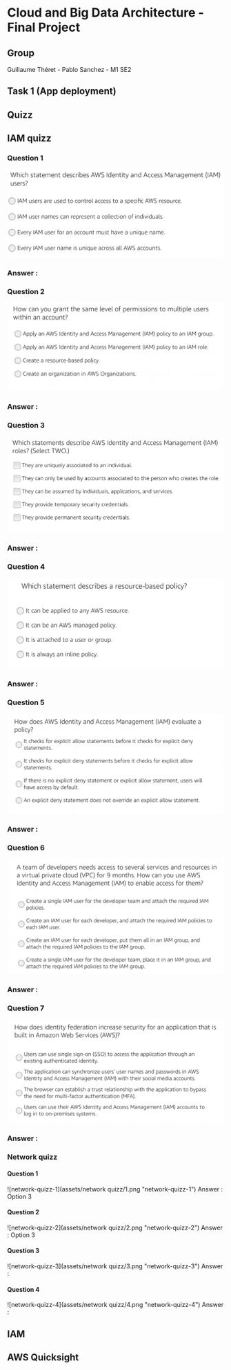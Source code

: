 # Cloud and Big Data Architecture - Final Project 

## Group

Guillaume Théret - Pablo Sanchez - M1 SE2

## Task 1 (App deployment)


## Quizz

## IAM quizz 

### Question 1 

![IAM1](https://github.com/PabloEfrei/cloud-and-big-data-architectures-project/blob/main/assets/iam%20quizz/1.png)

### Answer : 

### Question 2

![IAM2](https://github.com/PabloEfrei/cloud-and-big-data-architectures-project/blob/main/assets/iam%20quizz/2.png)

### Answer : 

### Question 3

![IAM3](https://github.com/PabloEfrei/cloud-and-big-data-architectures-project/blob/main/assets/iam%20quizz/3.png)

### Answer : 

### Question 4

![IAM4](https://github.com/PabloEfrei/cloud-and-big-data-architectures-project/blob/main/assets/iam%20quizz/4.png)

### Answer : 

### Question 5

![IAM5](https://github.com/PabloEfrei/cloud-and-big-data-architectures-project/blob/main/assets/iam%20quizz/5.png)

### Answer : 

### Question 6

![IAM6](https://github.com/PabloEfrei/cloud-and-big-data-architectures-project/blob/main/assets/iam%20quizz/6.png)

### Answer :

### Question 7

![IAM7](https://github.com/PabloEfrei/cloud-and-big-data-architectures-project/blob/main/assets/iam%20quizz/7.png)

### Answer :


### Network quizz 

#### Question 1 
![network-quizz-1](assets/network quizz/1.png "network-quizz-1")
Answer : Option 3 
#### Question 2
![network-quizz-2](assets/network quizz/2.png "network-quizz-2")
Answer : Option 3 
#### Question 3
![network-quizz-3](assets/network quizz/3.png "network-quizz-3")
Answer : 
#### Question 4
![network-quizz-4](assets/network quizz/4.png "network-quizz-4")
Answer : 
## IAM

## AWS Quicksight

